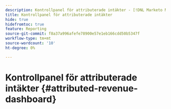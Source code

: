 ```yaml
---
description: Kontrollpanel för attributerade intäkter - [!DNL Marketo Measure] - Produkt
title: Kontrollpanel för attributerade intäkter
hide: true
hidefromtoc: true
feature: Reporting
source-git-commit: f8a37a996afefe78900e57e1eb166cdd50b5347f
workflow-type: tm+mt
source-wordcount: '10'
ht-degree: 0%

---
```


# Kontrollpanel för attributerade intäkter {#attributed-revenue-dashboard}
